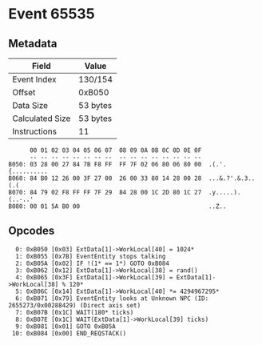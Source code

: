 # Event 65535

## Metadata

| Field           | Value    |
|-----------------|----------|
| Event Index     | 130/154  |
| Offset          | 0xB050   |
| Data Size       | 53 bytes |
| Calculated Size | 53 bytes |
| Instructions    | 11       |

```
      00 01 02 03 04 05 06 07  08 09 0A 0B 0C 0D 0E 0F
      -- -- -- -- -- -- -- --  -- -- -- -- -- -- -- --
B050: 03 28 00 27 84 7B F8 FF  FF 7F 02 06 80 06 80 00  .(.'.{..........
B060: 84 B0 12 26 00 3F 27 00  26 00 33 80 14 28 00 28  ...&.?'.&.3..(.(
B070: 84 79 02 F8 FF FF 7F 29  84 28 00 1C 2D 80 1C 27  .y.....).(..-..'
B080: 00 01 5A B0 00                                    ..Z..           
```

## Opcodes

```
  0: 0xB050 [0x03] ExtData[1]->WorkLocal[40] = 1024*
  1: 0xB055 [0x7B] EventEntity stops talking
  2: 0xB05A [0x02] IF !(1* == 1*) GOTO 0xB084
  3: 0xB062 [0x12] ExtData[1]->WorkLocal[38] = rand()
  4: 0xB065 [0x3F] ExtData[1]->WorkLocal[39] = ExtData[1]->WorkLocal[38] % 120*
  5: 0xB06C [0x14] ExtData[1]->WorkLocal[40] *= 4294967295*
  6: 0xB071 [0x79] EventEntity looks at Unknown NPC (ID: 2655273/0x00288429) (Direct axis set)
  7: 0xB07B [0x1C] WAIT(180* ticks)
  8: 0xB07E [0x1C] WAIT(ExtData[1]->WorkLocal[39] ticks)
  9: 0xB081 [0x01] GOTO 0xB05A
 10: 0xB084 [0x00] END_REQSTACK()
```

